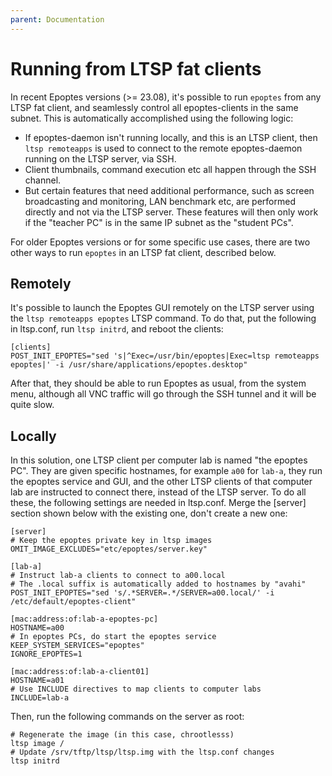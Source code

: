 ```yaml
---
parent: Documentation
---
```


# Running from LTSP fat clients

In recent Epoptes versions (>= 23.08), it's possible to run `epoptes` from any
LTSP fat client, and seamlessly control all epoptes-clients in the same subnet.
This is automatically accomplished using the following logic:

- If epoptes-daemon isn't running locally, and this is an LTSP client, then
  `ltsp remoteapps` is used to connect to the remote epoptes-daemon running on
  the LTSP server, via SSH.
- Client thumbnails, command execution etc all happen through the SSH channel.
- But certain features that need additional performance, such as screen
  broadcasting and monitoring, LAN benchmark etc, are performed directly and
  not via the LTSP server. These features will then only work if the "teacher
  PC" is in the same IP subnet as the "student PCs".

For older Epoptes versions or for some specific use cases, there are two other
ways to run `epoptes` in an LTSP fat client, described below.

## Remotely

It's possible to launch the Epoptes GUI remotely on the LTSP server using the
`ltsp remoteapps epoptes` LTSP command. To do that, put the following in
ltsp.conf, run `ltsp initrd`, and reboot the clients:

```shell
[clients]
POST_INIT_EPOPTES="sed 's|^Exec=/usr/bin/epoptes|Exec=ltsp remoteapps epoptes|' -i /usr/share/applications/epoptes.desktop"
```

After that, they should be able to run Epoptes as usual, from the system menu,
although all VNC traffic will go through the SSH tunnel and it will be quite
slow.

## Locally

In this solution, one LTSP client per computer lab is named "the epoptes PC". They are given specific hostnames, for example `a00` for `lab-a`, they run the epoptes service and GUI, and the other LTSP clients of that computer lab are instructed to connect there, instead of the LTSP server. To do all these, the following settings are needed in ltsp.conf. Merge the [server] section shown below with the existing one, don't create a new one:

```shell
[server]
# Keep the epoptes private key in ltsp images
OMIT_IMAGE_EXCLUDES="etc/epoptes/server.key"

[lab-a]
# Instruct lab-a clients to connect to a00.local
# The .local suffix is automatically added to hostnames by "avahi"
POST_INIT_EPOPTES="sed 's/.*SERVER=.*/SERVER=a00.local/' -i /etc/default/epoptes-client"

[mac:address:of:lab-a-epoptes-pc]
HOSTNAME=a00
# In epoptes PCs, do start the epoptes service
KEEP_SYSTEM_SERVICES="epoptes"
IGNORE_EPOPTES=1

[mac:address:of:lab-a-client01]
HOSTNAME=a01
# Use INCLUDE directives to map clients to computer labs
INCLUDE=lab-a
```

Then, run the following commands on the server as root:

```shell
# Regenerate the image (in this case, chrootlesss)
ltsp image /
# Update /srv/tftp/ltsp/ltsp.img with the ltsp.conf changes
ltsp initrd
```
